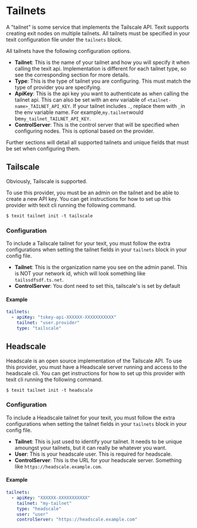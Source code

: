 # Tailnets

A "tailnet" is some service that implements the Tailscale API. Texit supports creating exit nodes on multiple tailnets. All tailnets must be specified in your texit configuration file under the `tailnets` block.

All tailnets have the following configuration options.

- **Tailnet**: This is the name of your tailnet and how you will specify it when calling the texit api. Implementation is different for each tailnet type, so see the corresponding section for more details.
- **Type**: This is the type of tailnet you are configuring. This must match the type of provider you are specifying.
- **ApiKey**: This is the api key you want to authenticate as when calling the tailnet api. This can also be set with an env variable of `<tailnet-name>_TAILNET_API_KEY`. If your tailnet includes `.`, replace them with `_`in the env variable name. For example,`my.tailnet`would be`my_tailnet_TAILNET_API_KEY`.
- **ControlServer**: This is the control server that will be specified when configuring nodes. This is optional based on the provider.

Further sections will detail all supported tailnets and unique fields that must be set when configuring them.

## Tailscale

Obviously, Tailscale is supported.

To use this provider, you must be an admin on the tailnet and be able to create a new API key. You can get instructions for how to set up this provider with texit cli running the following command.

```
$ texit tailnet init -t tailscale
```

### Configuration

To include a Tailscale tailnet for your texit, you must follow the extra configurations when setting the tailnet fields in your `tailnets` block in your config file.

- **Tailnet**: This is the organization name you see on the admin panel. This is NOT your network id, which will look something like `tailssdfsdf.ts.net`.
- **ControlServer**: You dont need to set this, tailscale's is set by default

#### Example

```yaml
tailnets:
  - apiKey: "tskey-api-XXXXXX-XXXXXXXXXXX"
    tailnet: "user.provider"
    type: "tailscale"
```

## Headscale

Headscale is an open source implementation of the Tailscale API. To use this provider, you must have a Headscale server running and access to the headscale cli. You can get instructions for how to set up this provider with texit cli running the following command.

```
$ texit tailnet init -t headscale
```

### Configuration

To include a Headscale tailnet for your texit, you must follow the extra configurations when setting the tailnet fields in your `tailnets` block in your config file.

- **Tailnet**: This is just used to identify your tailnet. It needs to be unique amoungst your tailnets, but it can really be whatever you want.
- **User**: This is your headscale user. This is required for headscale.
- **ControlServer**: This is the URL for your headscale server. Something like `https://headscale.example.com`.

#### Example

```yaml
tailnets:
  - apiKey: "XXXXXX-XXXXXXXXXXX"
    tailnet: "my-tailnet"
    type: "headscale"
    user: "user"
    controlServer: "https://headscale.example.com"
```
